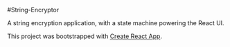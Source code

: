#String-Encryptor

A string encryption application, with a state machine powering the React UI.

This project was bootstrapped with [Create React App](https://github.com/facebookincubator/create-react-app).
